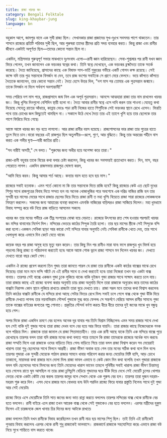```yaml
---
title: রাজা খয়বর জং
category: Bengali Folktale
slug: king-khaybar-jung
language: bn
---
```


বহুকাল আগে, জামপুর নামে এক সুখী রাজ্য ছিল। সেখানকার রাজা প্রজাদের সুখ-দুঃখে সবসময় পাশে থাকতেন। তার শাসনে রাজ্যের প্রতিটি পরিবার সুখী ছিল, আর পুরুষরা তাদের স্ত্রীদের প্রতি সদয় ব্যবহার করত। কিন্তু রাজা এবং রানীর জীবনে একটাই অপূর্ণতা ছিল—তাদের কোনো সন্তান ছিল না।

একদিন, মন্ত্রিসভার গুরুত্বপূর্ণ সভার মাঝখানে দুঃসংবাদ এলো—রানী জ্ঞান হারিয়েছেন। সেবা-শুশ্রূষার পর রানী যখন জ্ঞান ফিরে পেলেন, তখন জানালেন এক ভয়ংকর স্বপ্নের কথা। তিনি স্বপ্নে দেখেছেন, এক ভয়ংকর ব্রহ্মদৈত্য তাকে সতর্ক করেছে। দৈত্য জানিয়েছে, প্রাসাদের কাছে এক বিষাক্ত সাপ-ভর্তি পুকুরের গভীরে একটি গোপন কক্ষ রয়েছে। সেই কক্ষে যদি তার পুত্র সন্তানকে বিসর্জন না দেন, তবে রাজ বংশের সবাইকে সে প্রাণে মেরে ফেলবে। ভয়ে কাঁপতে কাঁপতে দৈত্যকে জানালেন, তার কোনো সন্তান নেই। দৈত্য হেসে উত্তর দিল, "দশ মাস পর তোমার এক পুত্রসন্তান জন্মাবে। তাকে বিসর্জন না দিলে সর্বনাশ অবশ্যম্ভাবী!"

সময় পেরিয়ে দশ মাস পরে, রাজপ্রাসাদে জন্ম নিল এক অপূর্ব পুত্রসন্তান। আনন্দে আত্মহারা রাজা তার নাম রাখলেন খয়বর জং। কিন্তু খুশির দিনগুলো বেশিদিন স্থায়ী হলো না। দৈত্য আবার রানীর স্বপ্নে এসে দাবি করল তার পাওনা।যেহেতু কথা দিয়েছে সেহেতু রাতের আঁধারে, কান্নায় ভেঙে পড়া রানী নিজের হাতে শিশুটিকে সেই ভয়ংকর স্থানে রেখে এলেন। ফিরতি পথে তার চোখের জল কিছুতেই থামছিল না। ৷ সকালে উঠে দেখে দৈত্য তার এই ত্যাগে খুশি হয়ে তার ছেলেকে তার পাশে ফিরিয়ে দিয়ে গেছে৷

আস্তে আস্তে খয়বর জং বড় হতে লাগলো। আর রাজা রানীর বয়স হয়েছে। রাজ্যশাসনের ভার রাজা তার পুত্রের হাতে তুলে দিতে চান।বারো বছরের এই রাজপুত্র ছিল অতুলনীয়—রূপে, গুণে, আর বুদ্ধিতে। কিন্তু তার অন্তরের গহীনে বাস করত এক গভীর ঘৃণা—নারী জাতির প্রতি।

"সব নারীই অসতী," সে বলত। "পুরুষের জন্য অধীর হয়ে অপেক্ষা করে তারা।"

রাজা-রানী বহুবার তাকে বিয়ের কথা বলার চেষ্টা করলেন, কিন্তু খয়বর জং সবসময়ই প্রত্যাখ্যান করত। দিন, মাস, বছর পেরোতে লাগল। একদিন রাজসভায় রাজপুত্র ঘোষণা করল,

"আমি বিয়ে করব। কিন্তু আমার শর্ত আছে। কন্যার বয়স হতে হবে ছয় মাস।"

রাজ্যের সবাই হতবাক। এমন শর্তে কোনো মা কি তার সন্তানকে দিতে রাজি হবে? কিন্তু রাজ্যের কেউ এত ছোট দুধের শিশুর সাথে রাজপুত্রের বিবাহ দিতে সম্মত হল না৷ অনেক খোজাখুজির পরে অবশেষে এক দরিদ্র নাজির রাজি হল তার সুন্দরী ছয় মাসের মেয়ের সাথে রাজার ছেলের বিয়ে দিতে৷ রাজা রানী ত মহা খুশি৷ বিয়েতে রাজা সারা রাজ্যের লোকজনকে নিমন্ত্রণ করলেন। সকলের জন্য আহারের ব্যবস্থা করলেন এমনকি নাজিরের বাড়িঘরও রাজা সাজিয়ে দিলেন। মহা ধুমধামে বিবাহ সম্পন্ন করে বউ নিয়ে রাজ বাড়িতে আসলেন সকলে৷

খয়বর জং তার মনের গভীরে এক তীব্র সংশয়ের বোঝা বয়ে বেড়াত। রাজ্যের উৎসবের রাত শেষ হওয়ার পরপরই খয়বর জং মন্দির বানানোর নির্দেশ দিল। মন্দিরের ভেতরে কাঠের সিন্দুক তৈরি হলো। তার ছয় মাসের স্ত্রীকে সেই সিন্দুকে বন্দি করা হলো।একজন সেবিকা ছাড়া আর কারো সেই মন্দিরে যাবার অনুমতি নেই৷ সেবিকা রানীকে খেতে দেয়, তার সাথে খেলাধুলা করে৷ এভাবে দিন কেটে যেতে থাকে৷

কয়েক বছর পর রাজা অসুস্থ হয়ে মৃত্যু বরন করেন। তার কিছু দিন পর রানীও মারা যান৷ ফলে রাজপুত্র খুব বিমর্ষ হয়ে পড়লো৷ কিন্তু রাজ্য ত পরিচালনা করতেই হবে৷ আস্তে আস্তে শোক ভুলে রাজ্য শাসনে মন দিলেন খয়বর জং। দেখতে দেখতে বারো বছর কেটে গেল।

একদিন ঐ রাজ্যে প্রবেশ করলো তিন গুন্ডা৷ তারা জানতে পারল যে রাজা তার রানীকে একটা কাঠের বাক্সের মাঝে রেখে দিয়েছে৷ তারা মনে মনে ফন্দি আঁটে যে এই রানীর সাথে ত দেখা করতেই হবে৷ তারা নিজেরা তখন বড় একটা বাক্স বানায়। তারপর সেই বাক্সে একজন গুন্ডা ঢুকে লুকিয়ে থাকে৷ বাকি দুইজন গুন্ডা রাজার সাথে সাক্ষাৎ করতে চলে যায়। তারা রাজার কাছে এই রাজ্যে ব্যবসা করার অনুমতি চায়৷ রাজা অনুমতি দিলে তারা রাজাকে অনুরোধ করে তাদের কাঠের বাক্সটা নিরাপদ কোন স্থানে লুকিয়ে রাখতে৷ রাজ্যটা তারা ঘুরে দেখতে চায়। রাজা সরল মনে তাদের কথা বিশ্বাস করলেন৷ তিনি কাঠের বাক্সটা রানীকে যে মন্দিরে রাখা আছে সেটার ভিতর রেখে দিল৷ সবাই চলে গেলে বাক্স থেকে গুন্ডা উঁকি দিয়ে রানীকে দেখতে লাগল৷ তার নয়নাভিরাম সৌন্দর্য গুন্ডাকে মুগ্ধ করে ফেলল৷ সে সন্তর্পণে বেরিয়ে আসল রানীর সামনে৷ গুন্ডা তাকে বাক্সের বাইরের জগতের গল্প শোনাত। প্রকৃতির সৌন্দর্য বর্নণা করত৷ ধীরে ধীরে তাদের দুই জনের মাঝে খুব বন্ধুত্ব হয়ে গেল।

অপর দিকে রাজা একদিন ভ্রমণে বের হলেন৷ অনেক দূর যাবার পর তিনি বিশ্রাম নিচ্ছিলেন৷ এমন সময় রাজার সাথে দেখা হল সেই বাকি দুই গুন্ডার সাথে৷ তারা রাজ্য দেখব বলে বের হয়ে আর ফিরে যায়নি। তারা রাজার কাছে নিজেদেরকে গনক বলে পরিচয় দিল। রাজাকে তারা জানাল যে রাজা পিতামাতাহীন। তার এক রানী আছে যাকে তিনি এক মন্দিরে বাক্সে পুরে রেখেছেন৷ তারপর বলল তারা যদি রাজার মনের কথা বলতে পারে তাহলে কি রাজা তাদেরকে রাজ্যের অর্ধেক দান করবে৷ রাজা সম্মতি দিলে ওরা রাজাকে ওদের বাড়িতে নিয়ে গেল৷ বাড়িতে গিয়ে তারা বলল রাজা বিশ্বাস করেন সব মেয়েরাই খারাপ৷ তারা শুধু ছেলেদের সাথে মিলনে আগ্রহী। রাজা ভীষণ অবাক হয়ে গেল তার মনের সঠিক কথা বলে দিল বলে৷ তারপর গুন্ডারা এক সুন্দরী মেয়েকে পাঠাল রাজার সামনে খাবার পরিবেশ করার জন্য৷ মেয়েটার মিষ্টি হাসি, আড় চোখে তাকানো, মায়াভরা কথা রাজার মনে দোলা দিল৷ রাজা ভাবল এভাবে ত কেউ কোন দিন কথা বলেনি৷ তখন গুন্ডারা রাজাকে বলল যদি ছেলেদের সাথে মিলনের জন্য তিনি মেয়েদের খারাপ ভাবেন তাহলে পৃথিবীর সবাই খারাপ৷ রাজা ভীষণ চিন্তামগ্ন হয়ে গেলেন৷ রাতে ঘুম আসছিল না তার৷ রাজা চুপিচুপি বেড়িয়ে গুন্ডাদের ঘরে উঁকি দিয়ে দেখে সেই মেয়েটি চুলের খোপার ভেতর থেকে একটা কৌটা বের করল৷ তারপর জাদুর বলে সেখান থেকে এক পুরুষ বের হল। তারপর তারা দুজন দহরম-মহরম শুরু করে দিল। এসব দেখে রাজার মনে বোধদয় হল৷ উনি পরদিন রাজ্যে ফিরে যাবার প্রস্তুতি নিলেন৷ সাথে দুই গুন্ডা আর সেই মেয়েটা৷

রাজ্যে ফিরে এসে মেয়েটিকে তিনি সাত জনের জন্য ভাত রান্না করতে বললেন৷ তারপর মন্দিরের বাক্স থেকে রানীকে বের হতে বললেন। রানী বাইরে এলে রাজা তখন আরেক বাক্স থেকে সেই গুন্ডাকেও বের হতে বললেন। এরপর মন্ত্রীদের হুকুম দিলেন এই চারজনকে জেল খানায় চির দিনের জন্য আটকে রাখতে৷

রাজা বললেন তিনি যখন রানীকে বিবাহ করেছিলেন তখন রানী মাত্র ছয় মাসের শিশু ছিল। তাই তিনি এই রানীকেই পুনরায় বিবাহ করলেন৷ এরপর থেকে রানী শুধু রাজাকেই ভালবাসে। রাজকার্যে রাজাকে সহযোগিতা করে৷ এভাবে রাজা বউ নিয়ে সুখে শান্তিতে বাস করতে থাকে৷
